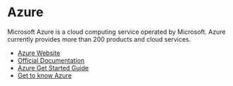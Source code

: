 # Azure

Microsoft Azure is a cloud computing service operated by Microsoft. Azure currently provides more than 200 products and cloud services.

- [Azure Website](https://azure.microsoft.com/en-us/)
- [Official Documentation](https://docs.microsoft.com/en-us/azure/)
- [Azure Get Started Guide](https://azure.microsoft.com/en-ca/get-started/#explore-azure)
- [Get to know Azure](https://azure.microsoft.com/en-us/explore/)
